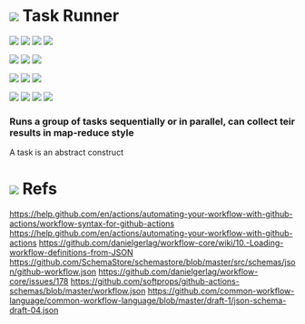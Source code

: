 # ![](https://fonts.gstatic.com/s/i/materialicons/bookmarks/v4/24px.svg) Task Runner
[![](https://img.shields.io/github/v/release/codemodify/systemkit-taskrunner?style=flat-square)](https://github.com/codemodify/systemkit-taskrunner/releases/latest)
![](https://img.shields.io/github/languages/code-size/codemodify/systemkit-taskrunner?style=flat-square)
![](https://img.shields.io/github/last-commit/codemodify/systemkit-taskrunner?style=flat-square)
[![](https://img.shields.io/badge/license-0--license-brightgreen?style=flat-square)](https://github.com/codemodify/TheFreeLicense)

![](https://img.shields.io/github/workflow/status/codemodify/systemkit-taskrunner/qa?style=flat-square)
![](https://img.shields.io/github/issues/codemodify/systemkit-taskrunner?style=flat-square)
[![](https://goreportcard.com/badge/github.com/codemodify/systemkit-taskrunner?style=flat-square)](https://goreportcard.com/report/github.com/codemodify/systemkit-taskrunner)

[![](https://img.shields.io/badge/godoc-reference-brightgreen?style=flat-square)](https://godoc.org/github.com/codemodify/systemkit-taskrunner)
![](https://img.shields.io/badge/PRs-welcome-brightgreen.svg?style=flat-square)
![](https://img.shields.io/gitter/room/codemodify/systemkit-taskrunner?style=flat-square)

![](https://img.shields.io/github/contributors/codemodify/systemkit-taskrunner?style=flat-square)
![](https://img.shields.io/github/stars/codemodify/systemkit-taskrunner?style=flat-square)
![](https://img.shields.io/github/watchers/codemodify/systemkit-taskrunner?style=flat-square)
![](https://img.shields.io/github/forks/codemodify/systemkit-taskrunner?style=flat-square)

### Runs a group of tasks sequentially or in parallel, can collect teir results in map-reduce style

A task is an abstract construct

# ![](https://fonts.gstatic.com/s/i/materialicons/bookmarks/v4/24px.svg) Refs

https://help.github.com/en/actions/automating-your-workflow-with-github-actions/workflow-syntax-for-github-actions
https://help.github.com/en/actions/automating-your-workflow-with-github-actions
https://github.com/danielgerlag/workflow-core/wiki/10.-Loading-workflow-definitions-from-JSON
https://github.com/SchemaStore/schemastore/blob/master/src/schemas/json/github-workflow.json
https://github.com/danielgerlag/workflow-core/issues/178
https://github.com/softprops/github-actions-schemas/blob/master/workflow.json
https://github.com/common-workflow-language/common-workflow-language/blob/master/draft-1/json-schema-draft-04.json
